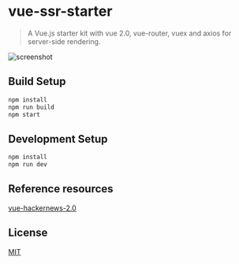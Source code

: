 # vue-ssr-starter

> A Vue.js starter kit with vue 2.0, vue-router, vuex and axios for server-side rendering.

![screenshot](https://user-images.githubusercontent.com/5000396/27325686-c9ccec44-55db-11e7-8c05-a3d8a4cd0415.png)

## Build Setup

``` bash
npm install
npm run build
npm start
```

## Development Setup

```bash
npm install
npm run dev
```

## Reference resources

[vue-hackernews-2.0](https://github.com/vuejs/vue-hackernews-2.0)

## License

[MIT](http://opensource.org/licenses/MIT)
